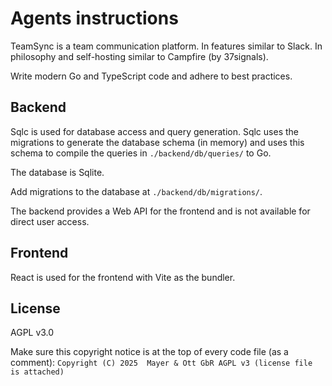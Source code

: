 # Agents instructions

TeamSync is a team communication platform. In features similar to Slack. In philosophy and self-hosting similar to Campfire (by 37signals).

Write modern Go and TypeScript code and adhere to best practices.

## Backend

Sqlc is used for database access and query generation. Sqlc uses the migrations to generate the database schema (in memory) and uses this schema to compile the queries in `./backend/db/queries/` to Go.

The database is Sqlite.

Add migrations to the database at `./backend/db/migrations/`.

The backend provides a Web API for the frontend and is not available for direct user access.

## Frontend

React is used for the frontend with Vite as the bundler.

## License

AGPL v3.0

Make sure this copyright notice is at the top of every code file (as a comment): `Copyright (C) 2025  Mayer & Ott GbR AGPL v3 (license file is attached)`
